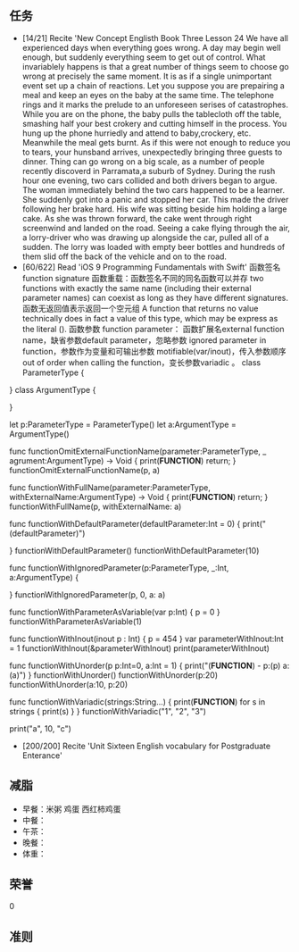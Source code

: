 
## 任务 ##
* [14/21] Recite 'New Concept Englisth Book Three Lesson 24
We have all experienced days when everything goes wrong.
A day may begin well enough, but suddenly everything seem to get out of control.
What invariablely happens is that a great number of things seem to choose go wrong at precisely the same moment.
It is as if a single unimportant event set up a chain of reactions.
Let you suppose you are prepairing a meal and keep an eyes on the baby at the same time.
The telephone rings and it marks the prelude to an unforeseen serises of catastrophes.
While you are on the phone, the baby pulls the tablecloth off the table, smashing half your best crokery and cutting himself in the process.
You hung up the phone hurriedly and attend to baby,crockery, etc.
Meanwhile the meal gets burnt.
As if this were not enough to reduce you to tears, your hunsband arrives, unexpectedly bringing three guests to dinner.
Thing can go wrong on a big scale, as a number of people recently discoverd in Parramata,a suburb of Sydney.
During the rush hour one evening, two cars collided and both drivers began to argue.
The woman immediately behind the two cars happened to be a learner.
She suddenly got into a panic and stopped her car.
This made the driver following her brake hard.
His wife was sitting beside him holding a large cake.
As she was thrown forward, the cake went through right screenwind and landed on the road.
Seeing a cake flying through the air, a lorry-driver who was drawing up alongside the car, pulled all of a sudden.
The lorry was loaded with empty beer bottles and hundreds of them slid off the back of the vehicle and on to the road.
* [60/622] Read 'iOS 9 Programming Fundamentals with Swift'
 函数签名 function signature
 函数重载：函数签名不同的同名函数可以并存
two functions with exactly the same name (including their external parameter names) can coexist as long as they have different signatures.
 函数无返回值表示返回一个空元组 A function that returns no value technically does in fact a value of this type, which may be express as the literal ().
 函数参数 function parameter：
 函数扩展名external function name，缺省参数default parameter，忽略参数 ignored parameter in function，参数作为变量和可输出参数 motifiable(var/inout)，传入参数顺序out of order when calling the function，变长参数variadic 。
class ParameterType {

}
class ArgumentType {
    
}

let p:ParameterType = ParameterType()
let a:ArgumentType = ArgumentType()

func functionOmitExternalFunctionName(parameter:ParameterType, _ agrument:ArgumentType) -> Void {
    print(__FUNCTION__)
    return;
}
functionOmitExternalFunctionName(p, a)

func functionWithFullName(parameter:ParameterType, withExternalName:ArgumentType) -> Void {
    print(__FUNCTION__)
    return;
}
functionWithFullName(p, withExternalName: a)

func functionWithDefaultParameter(defaultParameter:Int = 0) {
    print("\(defaultParameter)")

}
functionWithDefaultParameter()
functionWithDefaultParameter(10)

func functionWithIgnoredParameter(p:ParameterType, _:Int, a:ArgumentType) {
    
}
functionWithIgnoredParameter(p, 0, a: a)

func functionWithParameterAsVariable(var p:Int) {
    p = 0
}
functionWithParameterAsVariable(1)

func functionWithInout(inout p : Int) {
    p = 454
}
var parameterWithInout:Int = 1
functionWithInout(&parameterWithInout)
print(parameterWithInout)

func functionWithUnorder(p p:Int=0, a:Int = 1) {
    print("\(__FUNCTION__) - p:\(p) a:\(a)")
}
functionWithUnorder()
functionWithUnorder(p:20)
functionWithUnorder(a:10, p:20)

func functionWithVariadic(strings:String...) {
    print(__FUNCTION__)
    for s in strings {
        print(s)
    }
}
functionWithVariadic("1", "2", "3")

print("a", 10, "c")

* [200/200] Recite 'Unit Sixteen English vocabulary for Postgraduate Enterance'

## 减脂 ##
* 早餐：米粥 鸡蛋 西红柿鸡蛋
* 中餐：
* 午茶：
* 晚餐：
* 体重：

## 荣誉 ##
0

## 准则 ##
